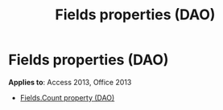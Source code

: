 ﻿---
title: Fields properties (DAO)
TOCTitle: Properties
ms:assetid: 5f1cd784-8e43-43a6-8df5-fd8a1aac1821
ms:mtpsurl: https://msdn.microsoft.com/library/Dn142161(v=office.15)
ms:contentKeyID: 52072649
ms.date: 09/18/2015
mtps_version: v=office.15
---

# Fields properties (DAO)

**Applies to**: Access 2013, Office 2013

- [Fields.Count property (DAO)](fields-count-property-dao.md)

